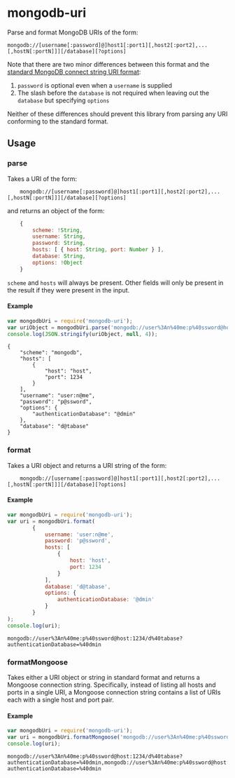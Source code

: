 # mongodb-uri

Parse and format MongoDB URIs of the form:

```
mongodb://[username[:password]@]host1[:port1][,host2[:port2],...[,hostN[:portN]]][/database][?options]
```

Note that there are two minor differences between this format and the
[standard MongoDB connect string URI format](http://docs.mongodb.org/manual/reference/connection-string/):

1. `password` is optional even when a `username` is supplied
2. The slash before the `database` is not required when leaving out the `database` but specifying `options`

Neither of these differences should prevent this library from parsing any URI conforming to the standard format.

## Usage

### parse

Takes a URI of the form:

```
    mongodb://[username[:password]@]host1[:port1][,host2[:port2],...[,hostN[:portN]]][/database][?options]
```

and returns an object of the form:

```javascript
    {
        scheme: !String,
        username: String,
        password: String,
        hosts: [ { host: String, port: Number } ],
        database: String,
        options: !Object
    }
```

`scheme` and `hosts` will always be present. Other fields will only be present in the result if they were present in the
input.

#### Example

```javascript
var mongodbUri = require('mongodb-uri');
var uriObject = mongodbUri.parse('mongodb://user%3An%40me:p%40ssword@host:1234/d%40tabase?authenticationDatabase=%40dmin');
console.log(JSON.stringify(uriObject, null, 4));
```

```
{
    "scheme": "mongodb",
    "hosts": [
        {
            "host": "host",
            "port": 1234
        }
    ],
    "username": "user:n@me",
    "password": "p@ssword",
    "options": {
        "authenticationDatabase": "@dmin"
    },
    "database": "d@tabase"
}
```

### format

Takes a URI object and returns a URI string of the form:

```
    mongodb://[username[:password]@]host1[:port1][,host2[:port2],...[,hostN[:portN]]][/database][?options]
```

#### Example

```javascript
var mongodbUri = require('mongodb-uri');
var uri = mongodbUri.format(
        {
            username: 'user:n@me',
            password: 'p@ssword',
            hosts: [
                {
                    host: 'host',
                    port: 1234
                }
            ],
            database: 'd@tabase',
            options: {
                authenticationDatabase: '@dmin'
            }
        }
);
console.log(uri);
```

```
mongodb://user%3An%40me:p%40ssword@host:1234/d%40tabase?authenticationDatabase=%40dmin
```

### formatMongoose

Takes either a URI object or string in standard format and returns a Mongoose connection string. Specifically,
instead of listing all hosts and ports in a single URI, a Mongoose connection string contains a list of URIs each
with a single host and port pair.

#### Example

```javascript
var mongodbUri = require('mongodb-uri');
var uri = mongodbUri.formatMongoose('mongodb://user%3An%40me:p%40ssword@host:1234,host:5678/d%40tabase?authenticationDatabase=%40dmin');
console.log(uri);
```

```
mongodb://user%3An%40me:p%40ssword@host:1234/d%40tabase?authenticationDatabase=%40dmin,mongodb://user%3An%40me:p%40ssword@host:5678/d%40tabase?authenticationDatabase=%40dmin
```
